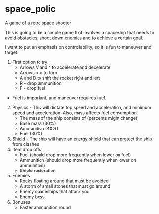 # space_polic
A game of a retro space shooter

This is going to be a simple game that involves a spaceship that needs to avoid obstacles, shoot down enemies and to achieve a certain goal.

I want to put an emphasis on controllability, so it is fun to maneuver and target.
1. First option to try:
	* Arrows V and ^ to accelerate and decelerate
	* Arrows < > to turn
	* A and D to shift the rocket right and left
	* R - drop ammunition
	* F - drop fuel
* Fuel is important, and maneuver requires fuel.
2. Physics - This will dictate top speed and acceleration, and minimum speed and acceleration. Also, mass affects fuel consumption.
	* The mass of the ship consists of (percents might change):
	* Base mass (30%)
	* Ammunition (40%)
	* Fuel (30%)
3. Shield - The ship will have an energy shield that can protect the ship from clashes
4. Item drop offs
	* Fuel (should drop more frequently when lower on fuel)
	* Ammunition (should drop more frequently when lower on ammunition)
	* Shield restoration
5. Enemies
	* Rocks floating around that must be avoided
	* A storm of small stones that must go around
	* Enemy spaceships that attack you
	* Enemy boss
6. Bonuses
	* Faster ammunition round
